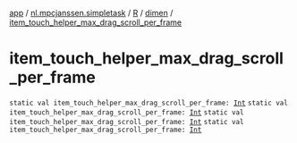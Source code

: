 [app](../../../index.md) / [nl.mpcjanssen.simpletask](../../index.md) / [R](../index.md) / [dimen](index.md) / [item_touch_helper_max_drag_scroll_per_frame](.)

# item_touch_helper_max_drag_scroll_per_frame

`static val item_touch_helper_max_drag_scroll_per_frame: `[`Int`](https://kotlinlang.org/api/latest/jvm/stdlib/kotlin/-int/index.html)
`static val item_touch_helper_max_drag_scroll_per_frame: `[`Int`](https://kotlinlang.org/api/latest/jvm/stdlib/kotlin/-int/index.html)
`static val item_touch_helper_max_drag_scroll_per_frame: `[`Int`](https://kotlinlang.org/api/latest/jvm/stdlib/kotlin/-int/index.html)
`static val item_touch_helper_max_drag_scroll_per_frame: `[`Int`](https://kotlinlang.org/api/latest/jvm/stdlib/kotlin/-int/index.html)